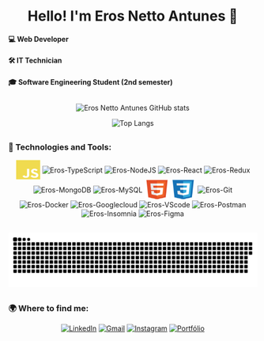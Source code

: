 <div align="center">

# Hello! I'm Eros Netto Antunes 👋

<!-- # Olá! Eu sou o Eros Netto Antunes 👋 -->

</div>

<div align="left">

<!-- #### 💻 Web Developer

#### 🛠️ Técnico em Informática

#### 🎓 Estudante de Engenharia de Software (2º semestre) -->

#### 💻 Web Developer

#### 🛠️ IT Technician

#### 🎓 Software Engineering Student (2nd semester)

</div>

##

<div align="center">

![Eros Netto Antunes GitHub stats](https://github-readme-stats.vercel.app/api?username=ErosNetto&theme=dark&show_icons=true)

![Top Langs](https://github-readme-stats.vercel.app/api/top-langs/?username=ErosNetto&layout=compact&theme=dark)

</div>

##

<!-- ### 🔧 Tecnologias e Ferramentas: -->

### 🔧 Technologies and Tools:

<div align="center">

<div style="display: inline_block">
  <img align="center" width="50" height="40" alt="Eros-JavaScript" src="https://raw.githubusercontent.com/devicons/devicon/master/icons/javascript/javascript-plain.svg" />
  <img align="center" width="50" height="40" alt="Eros-TypeScript" src="https://cdn.jsdelivr.net/gh/devicons/devicon/icons/typescript/typescript-plain.svg">
  <img align="center" width="50" height="40" alt="Eros-NodeJS" src="https://cdn.jsdelivr.net/gh/devicons/devicon/icons/nodejs/nodejs-original.svg" />
  <img align="center" width="50" height="40" alt="Eros-React" src="https://cdn.jsdelivr.net/gh/devicons/devicon/icons/react/react-original.svg" />
  <img align="center" width="50" height="40" alt="Eros-Redux" src="https://cdn.jsdelivr.net/gh/devicons/devicon/icons/redux/redux-original.svg" />
  <!-- <img align="center" width="50" height="40" alt="Eros-Csharp" src="https://raw.githubusercontent.com/devicons/devicon/master/icons/csharp/csharp-original.svg" /> -->
  <img align="center" width="50" height="40" alt="Eros-MongoDB" src="https://cdn.jsdelivr.net/gh/devicons/devicon/icons/mongodb/mongodb-original.svg" />
  <img align="center" width="50" height="40" alt="Eros-MySQL" src="https://cdn.jsdelivr.net/gh/devicons/devicon/icons/mysql/mysql-original.svg" />
  <img align="center" width="50" height="40" alt="Eros-HTML5" src="https://raw.githubusercontent.com/devicons/devicon/master/icons/html5/html5-original.svg" />
  <img align="center" width="50" height="40" alt="Eros-CSS3" src="https://raw.githubusercontent.com/devicons/devicon/master/icons/css3/css3-original.svg" />
  <img align="center" width="50" height="40" alt="Eros-Git" src="https://cdn.jsdelivr.net/gh/devicons/devicon/icons/git/git-original.svg" />
  <img align="center" width="70" height="60" alt="Eros-Docker" src="https://cdn.jsdelivr.net/gh/devicons/devicon@latest/icons/docker/docker-original.svg" />
  <img align="center" width="50" height="40" alt="Eros-Googlecloud" src="https://cdn.jsdelivr.net/gh/devicons/devicon@latest/icons/googlecloud/googlecloud-original.svg" />
  <img align="center" width="50" height="40" alt="Eros-VScode" src="https://cdn.jsdelivr.net/gh/devicons/devicon@latest/icons/vscode/vscode-original.svg" />
  <img align="center" width="50" height="40" alt="Eros-Postman" src="https://cdn.jsdelivr.net/gh/devicons/devicon@latest/icons/postman/postman-plain.svg" />
  <img align="center" width="50" height="40" alt="Eros-Insomnia" src="https://cdn.jsdelivr.net/gh/devicons/devicon@latest/icons/insomnia/insomnia-original.svg" />
  <img align="center" width="50" height="40" alt="Eros-Figma" src="https://cdn.jsdelivr.net/gh/devicons/devicon@latest/icons/figma/figma-original.svg" />         
</div>

</div>

##

<div align="center">

<picture>
  <source media="(prefers-color-scheme: dark)" srcset="https://raw.githubusercontent.com/ErosNetto/ErosNetto/output/github-contribution-grid-snake-dark.svg">
  <source media="(prefers-color-scheme: light)" srcset="https://raw.githubusercontent.com/ErosNetto/ErosNetto/output/github-contribution-grid-snake.svg">
  <img alt="GitHub Contribution Grid Snake Animation" src="https://raw.githubusercontent.com/ErosNetto/ErosNetto/output/github-contribution-grid-snake.svg">
</picture>

</div>

##

<!-- ### 🌍 Onde me encontrar: -->

### 🌍 Where to find me:

<div align="center" style="display: inline_block">
  
[![LinkedIn](https://img.shields.io/badge/LinkedIn-0077B5?style=for-the-badge&logo=linkedin&logoColor=white)](https://www.linkedin.com/in/eros-netto/)
[![Gmail](https://img.shields.io/badge/Gmail-D14836?style=for-the-badge&logo=gmail&logoColor=white)](mailto:erosnetto1002@gmail.com)
[![Instagram](https://img.shields.io/badge/Instagram-E4405F?style=for-the-badge&logo=instagram&logoColor=white)](https://www.instagram.com/eros_netto)
[![Portfólio](https://img.shields.io/badge/Portfólio-000000?style=for-the-badge&logo=About.me&logoColor=white)](https://erosnetto.github.io/Portifolio/)

</div>

